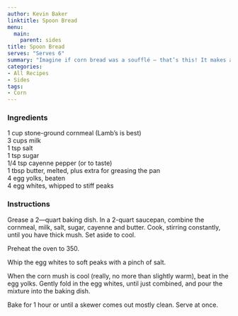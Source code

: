 ```yaml
---
author: Kevin Baker
linktitle: Spoon Bread
menu:
  main:
    parent: sides
title: Spoon Bread
serves: "Serves 6"
summary: "Imagine if corn bread was a soufflé — that’s this! It makes a great side-dish, but is also delicious drizzled with honey for breakfast or brunch."
categories:
- All Recipes
- Sides
tags:
- Corn
---
```

### Ingredients

<div class="ingredient-list">

1 cup stone-ground cornmeal (Lamb’s is best)  
3 cups milk  
1 tsp salt  
1 tsp sugar  
1/4 tsp cayenne pepper (or to taste)  
1 tbsp butter, melted, plus extra for greasing the pan  
4 egg yolks, beaten  
4 egg whites, whipped to stiff peaks  

</div>

### Instructions
Grease a 2—quart baking dish. In a 2-quart saucepan, combine the cornmeal, milk, salt, sugar, cayenne and butter. Cook, stirring constantly, until you have thick mush. Set aside to cool. 

Preheat the oven to 350.

Whip the egg whites to soft peaks with a pinch of salt.

When the corn mush is cool (really, no more than slightly warm), beat in the egg yolks. Gently fold in the egg whites, until just combined, and pour the mixture into the baking dish. 

Bake for 1 hour or until a skewer comes out mostly clean.  Serve at once.